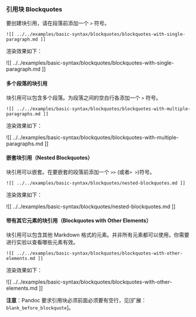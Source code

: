 ### 引用块 Blockquotes

要创建块引用，请在段落前添加一个 `>` 符号。

```
![[ ../../examples/basic-syntax/blockquotes/blockquotes-with-single-paragraph.md ]]
```

渲染效果如下：

![[ ../../examples/basic-syntax/blockquotes/blockquotes-with-single-paragraph.md ]]

#### 多个段落的块引用

块引用可以包含多个段落。为段落之间的空白行各添加一个 `>` 符号。

```
![[ ../../examples/basic-syntax/blockquotes/blockquotes-with-multiple-paragraphs.md ]]
```

渲染效果如下：

![[ ../../examples/basic-syntax/blockquotes/blockquotes-with-multiple-paragraphs.md ]]

#### 嵌套块引用（Nested Blockquotes）

块引用可以嵌套。在要嵌套的段落前添加一个 `>>` (或者`> >`)符号。

```
![[ ../../examples/basic-syntax/blockquotes/nested-blockquotes.md ]]
```

渲染效果如下：

![[ ../../examples/basic-syntax/blockquotes/nested-blockquotes.md ]]

#### 带有其它元素的块引用（Blockquotes with Other Elements）

块引用可以包含其他 Markdown 格式的元素。并非所有元素都可以使用，你需要进行实验以查看哪些元素有效。

```
![[ ../../examples/basic-syntax/blockquotes/blockquotes-with-other-elements.md ]]
```

渲染效果如下：

![[ ../../examples/basic-syntax/blockquotes/blockquotes-with-other-elements.md ]]

**注意**：Pandoc 要求引用块必须前面必须要有空行，见[扩展： `blank_before_blockquote`]。